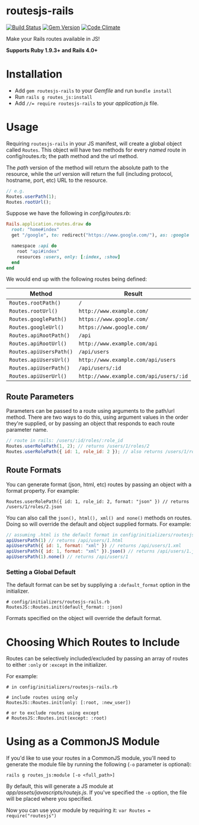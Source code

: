 # routesjs-rails

[![Build Status](https://travis-ci.org/pseudomuto/routesjs-rails.svg?branch=master)](https://travis-ci.org/pseudomuto/routesjs-rails)
[![Gem Version](https://badge.fury.io/rb/routesjs-rails.svg)](https://rubygems.org/gems/routesjs-rails)
[![Code Climate](https://codeclimate.com/github/pseudomuto/routesjs-rails/badges/gpa.svg)](https://codeclimate.com/github/pseudomuto/routesjs-rails)

Make your Rails routes available in JS!

**Supports Ruby 1.9.3+ and Rails 4.0+**

# Installation

* Add `gem routesjs-rails` to your _Gemfile_ and run `bundle install`
* Run `rails g routes_js:install`
* Add `//= require routesjs-rails` to your _application.js_ file.

# Usage

Requiring `routesjs-rails` in your JS manifest, will create a global object called `Routes`. This object
will have two methods for every _named_ route in config/routes.rb; the path method and the url
method.

The _path_ version of the method will return the absolute path to the resource, while the _url_
version will return the full (including protocol, hostname, port, etc) URL to the resource.

```javascript
// e.g.
Routes.userPath(1);
Routes.rootUrl();
```

Suppose we have the following in _config/routes.rb_:

```ruby
Rails.application.routes.draw do
  root: "home#index"
  get "/google", to: redirect("https://www.google.com/"), as: :google

  namespace :api do
    root "api#index"
    resources :users, only: [:index, :show]
  end
end
```

We would end up with the following routes being defined:

Method | Result
------ | ------
`Routes.rootPath()` | `/`
`Routes.rootUrl()` | `http://www.example.com/`
`Routes.googlePath()` | `https://www.google.com/`
`Routes.googleUrl()` | `https://www.google.com/`
`Routes.apiRootPath()` | `/api`
`Routes.apiRootUrl()` | `http://www.example.com/api`
`Routes.apiUsersPath()` | `/api/users`
`Routes.apiUsersUrl()` | `http://www.example.com/api/users`
`Routes.apiUserPath()` | `/api/users/:id`
`Routes.apiUserUrl()` | `http://www.example.com/api/users/:id`

## Route Parameters

Parameters can be passed to a route using arguments to the path/url method. There are two ways to do
this, using argument values in the order they're supplied, or by passing an object that responds to
each route parameter name.

```javascript
// route in rails: /users/:id/roles/:role_id
Routes.userRolePath(1, 2); // returns /users/1/roles/2
Routes.userRolePath({ id: 1, role_id: 2 }); // also returns /users/1/roles/2
```

## Route Formats

You can generate format (json, html, etc) routes by passing an object with a format property. For
example:

`Routes.userRolePath({ id: 1, role_id: 2, format: "json" }) // returns /users/1/roles/2.json`

You can also call the `json(), html(), xml() and none()` methods on routes. Doing so will override 
the default and object supplied formats. For example:

```javascript
// assuming .html is the default format in config/initializers/routesjs-rails.rb
apiUsersPath(1) // returns /api/users/1.html
apiUsersPath({ id: 1, format: "xml" }) // returns /api/users/1.xml
apiUsersPath({ id: 1, format: "xml" }).json() // returns /api/users/1.json
apiUsersPath(1).none() // returns /api/users/1
```

### Setting a Global Default

The default format can be set by suppliying a `:default_format` option in the initializer.

```
# config/initializers/routesjs-rails.rb
RoutesJS::Routes.init(default_format: :json)
```

Formats specified on the object will override the default format.

# Choosing Which Routes to Include

Routes can be selectively included/excluded by passing an array of routes to either `:only` or
`:except` in the initializer.

For example:

```
# in config/initializers/routesjs-rails.rb

# include routes using only
RoutesJS::Routes.init(only: [:root, :new_user])

# or to exclude routes using except
# RoutesJS::Routes.init(except: :root)
```

# Using as a CommonJS Module

If you'd like to use your routes in a CommonJS module, you'll need to generate the module file by
running the following (`-o` parameter is optional):

```
rails g routes_js:module [-o <full_path>]
```

By default, this will generate a JS module at _app/assets/javascripts/routejs.js_. If you've
specified the `-o` option, the file will be placed where you specified. 

Now you can use your module by requiring it: `var Routes = require("routesjs")`
